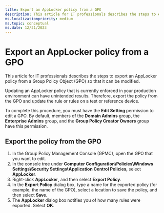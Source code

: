 ```yaml
---
title: Export an AppLocker policy from a GPO
description: This article for IT professionals describes the steps to export an AppLocker policy from a Group Policy Object (GPO) so that it can be modified.
ms.localizationpriority: medium
ms.topic: conceptual
ms.date: 12/21/2023
---
```


# Export an AppLocker policy from a GPO

This article for IT professionals describes the steps to export an AppLocker policy from a Group Policy Object (GPO) so that it can be modified.

Updating an AppLocker policy that is currently enforced in your production environment can have unintended results. Therefore, export the policy from the GPO and update the rule or rules on a test or reference device.

To complete this procedure, you must have the **Edit Setting** permission to edit a GPO. By default, members of the **Domain Admins** group, the **Enterprise Admins** group, and the **Group Policy Creator Owners** group have this permission.

## Export the policy from the GPO

1. In the Group Policy Management Console (GPMC), open the GPO that you want to edit.
2. In the console tree under **Computer Configuration\\Policies\\Windows Settings\\Security Settings\\Application Control Policies**, select **AppLocker**.
3. Right-click **AppLocker**, and then select **Export Policy**.
4. In the **Export Policy** dialog box, type a name for the exported policy (for example, the name of the GPO), select a location to save the policy, and then select **Save**.
5. The **AppLocker** dialog box notifies you of how many rules were exported. Select **OK**.
